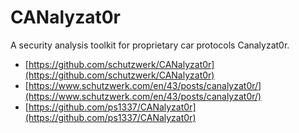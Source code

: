 # CANalyzat0r

A security analysis toolkit for proprietary car protocols Canalyzat0r.

* [https://github.com/schutzwerk/CANalyzat0r](https://github.com/schutzwerk/CANalyzat0r)
* [https://www.schutzwerk.com/en/43/posts/canalyzat0r/](https://www.schutzwerk.com/en/43/posts/canalyzat0r/)
* [https://github.com/ps1337/CANalyzat0r](https://github.com/ps1337/CANalyzat0r)

